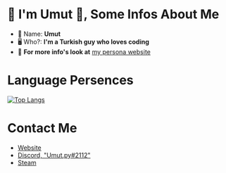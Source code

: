 #  👋 I'm Umut 👋,  Some Infos About Me

- 👀 Name: **Umut**
- 🖥️ Who?: **I'm a Turkish guy who loves coding**
- 📢 **For more info's look at** [my persona website](https://umutdev.xyz)

# Language Persences

[![Top Langs](https://github-readme-stats.vercel.app/api/top-langs/?username=umutgulmez&layout=compact)](https://github.com/umutgulmez/github-readme-stats)

# Contact Me

- [Website](https://umutdev.xyz)
- [Discord, "Umut.py#2112"](https://discord.com/users/274615370214670336)
- [Steam](https://steamcommunity.com/id/klyne312/)
